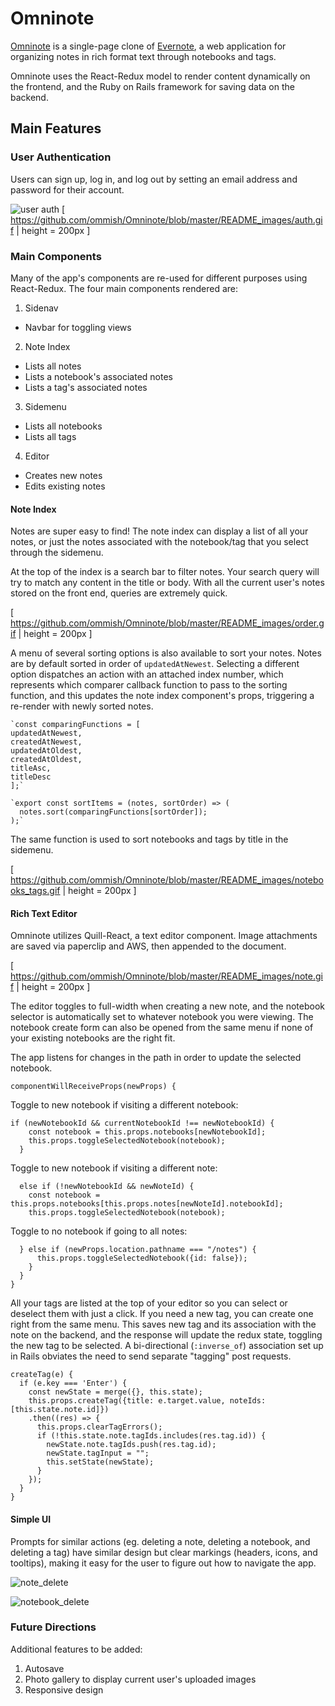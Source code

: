 # Omninote

[Omninote](https://omninote.herokuapp.com/) is a single-page clone of [Evernote](https://evernote.com/), a web application for organizing notes in rich format text through notebooks and tags.

Omninote uses the React-Redux model to render content dynamically on the frontend, and the Ruby on Rails framework for saving data on the backend.

## Main Features

### User Authentication
Users can sign up, log in, and log out by setting an email address and password for their account.

![user auth](https://raw.githubusercontent.com/ommish/Omninote/master/README_images/auth.gif)
[ https://github.com/ommish/Omninote/blob/master/README_images/auth.gif | height = 200px ]

### Main Components
Many of the app's components are re-used for different purposes using React-Redux. The four main components rendered are:

1. Sidenav
  - Navbar for toggling views
2. Note Index
  - Lists all notes
  - Lists a notebook's associated notes
  - Lists a tag's associated notes
3. Sidemenu
  - Lists all notebooks
  - Lists all tags
4. Editor
  - Creates new notes
  - Edits existing notes

#### Note Index
Notes are super easy to find! The note index can display a list of all your notes, or just the notes associated with the notebook/tag that you select through the sidemenu.

At the top of the index is a search bar to filter notes. Your search query will try to match any content in the title or body. With all the current user's notes stored on the front end, queries are extremely quick.

[ https://github.com/ommish/Omninote/blob/master/README_images/order.gif | height = 200px ]

A menu of several sorting options is also available to sort your notes.
Notes are by default sorted in order of `updatedAtNewest`. Selecting a different option dispatches an action with an attached index number, which represents which comparer callback function to pass to the sorting function, and this updates the note index component's props, triggering a re-render with newly sorted notes.

    `const comparingFunctions = [
    updatedAtNewest,
    createdAtNewest,
    updatedAtOldest,
    createdAtOldest,
    titleAsc,
    titleDesc
    ];`

    `export const sortItems = (notes, sortOrder) => (
      notes.sort(comparingFunctions[sortOrder]);
    );`

The same function is used to sort notebooks and tags by title in the sidemenu.

[ https://github.com/ommish/Omninote/blob/master/README_images/notebooks_tags.gif | height = 200px ]


#### Rich Text Editor
Omninote utilizes Quill-React, a text editor component. Image attachments are saved via paperclip  and AWS, then appended to the document.

[ https://github.com/ommish/Omninote/blob/master/README_images/note.gif | height = 200px ]

The editor toggles to full-width when creating a new note, and the notebook selector is automatically set to whatever notebook you were viewing. The notebook create form can also be opened from the same menu if none of your existing notebooks are the right fit.

The app listens for changes in the path in order to update the selected notebook.

    componentWillReceiveProps(newProps) {


Toggle to new notebook if visiting a different notebook:

    if (newNotebookId && currentNotebookId !== newNotebookId) {
        const notebook = this.props.notebooks[newNotebookId];
        this.props.toggleSelectedNotebook(notebook);
      }

Toggle to new notebook if visiting a different note:

      else if (!newNotebookId && newNoteId) {
        const notebook = this.props.notebooks[this.props.notes[newNoteId].notebookId];
        this.props.toggleSelectedNotebook(notebook);

Toggle to no notebook if going to all notes:

      } else if (newProps.location.pathname === "/notes") {
          this.props.toggleSelectedNotebook({id: false});
        }
      }
    }


All your tags are listed at the top of your editor so you can select or deselect them with just a click. If you need a new tag, you can create one right from the same menu. This saves new tag and its association with the note on the backend, and the response will update the redux state, toggling the new tag to be selected. A bi-directional (`:inverse_of`) association set up in Rails obviates the need to send separate "tagging" post requests.

    createTag(e) {
      if (e.key === 'Enter') {
        const newState = merge({}, this.state);
        this.props.createTag({title: e.target.value, noteIds: [this.state.note.id]})
        .then((res) => {
          this.props.clearTagErrors();
          if (!this.state.note.tagIds.includes(res.tag.id)) {
            newState.note.tagIds.push(res.tag.id);
            newState.tagInput = "";
            this.setState(newState);
          }
        });
      }
    }

#### Simple UI
Prompts for similar actions (eg. deleting a note, deleting a notebook, and deleting a tag) have similar design but clear markings (headers, icons, and tooltips), making it easy for the user to figure out how to navigate the app.


![note_delete](https://github.com/ommish/Omninote/blob/master/README_images/note_delete.png "Delete Notes")


![notebook_delete](https://github.com/ommish/Omninote/blob/master/README_images/notebook_delete.png "Delete Notebooks")


### Future Directions

Additional features to be added:
1. Autosave
2. Photo gallery to display current user's uploaded images
3. Responsive design
